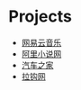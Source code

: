 # Projects
- [网易云音乐](https://blog.csdn.net/shwwns/article/details/101045672)
- [阿里小说网](https://blog.csdn.net/shwwns/article/details/101170731)
- [汽车之家](https://blog.csdn.net/shwwns/article/details/101186652)
- [拉钩网](https://blog.csdn.net/shwwns/article/details/101183864)
